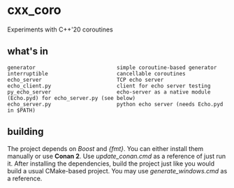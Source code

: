 # cxx_coro
Experiments with C++'20 coroutines

## what's in
```
generator                          simple coroutine-based generator
interruptible                      cancellable coroutines
echo_server                        TCP echo server
echo_client.py                     client for echo server testing 
py_echo_server                     echo-server as a native module (Echo.pyd) for echo_server.py (see below)
echo_server.py                     python echo server (needs Echo.pyd in $PATH)
```

## building
The project depends on *Boost* and *{fmt}*. You can either install them manually or use **Conan 2**. Use *update_conan.cmd* as a reference of just run it.
After installing the dependencies, build the project just like you would build a usual CMake-based project. You may use *generate_windows.cmd* as a reference.

